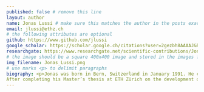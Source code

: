 ```yaml
---
published: false # remove this line
layout: author
name: Jonas Lussi # make sure this matches the author in the posts exactly
email: jlussi@ethz.ch
# the following attributes are optional
github: https://www.github.com/jlussi
google_scholar: https://scholar.google.ch/citations?user=2gezbh8AAAAJ&hl=de
researchgate: https://www.researchgate.net/scientific-contributions/Jonas-Lussi-2109295737
# the image should be a square 400x400 image and stored in the images folder
img_filename: Jonas_Lussi.png
# use marks <p> to delimit paragraphs
biography: <p>Jonas was born in Bern, Switzerland in January 1991. He completed his B.Sc. in Mechanical Engineering with focus on Mechatronics at ETH Zürich. His interest in Robotics was strengthened after gaining practical experience at ABB Corporate Research in Västerås, Sweden. Subsequently, Jonas acquired his M.Sc. in Mechanical Engineering from ETH Zürich and University of Toronto. During his M.Sc. he focused on Biomedical Engineering and Robotics and was particularly interested in finding automated solutions to difficult surgical procedures. 
After completing his Master’s thesis at ETH Zürich on the development of a robotic system to automate a key step in cataract surgery, Jonas joined the MSRL as a PhD student in February 2017.</p>
---
```

